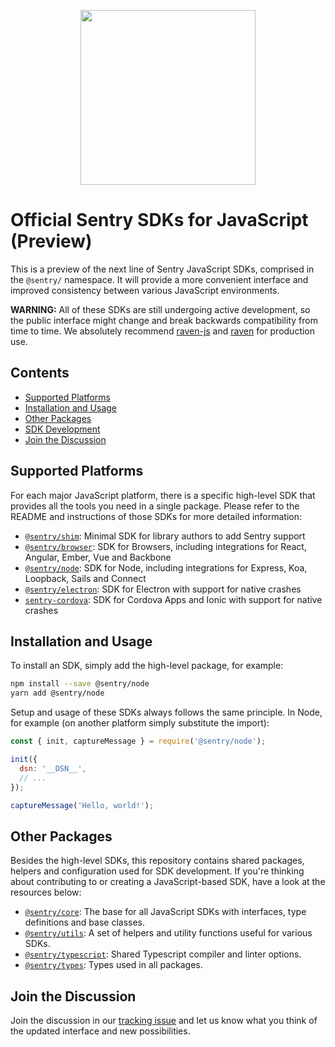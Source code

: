 <p align="center">
  <a href="https://sentry.io" target="_blank" align="center">
    <img src="https://sentry-brand.storage.googleapis.com/sentry-logo-black.png" width="280">
  </a>
  <br />
</p>

# Official Sentry SDKs for JavaScript (Preview)

This is a preview of the next line of Sentry JavaScript SDKs, comprised in the
`@sentry/` namespace. It will provide a more convenient interface and improved
consistency between various JavaScript environments.

**WARNING:** All of these SDKs are still undergoing active development, so the
public interface might change and break backwards compatibility from time to
time. We absolutely recommend [raven-js](https://github.com/getsentry/raven-js)
and [raven](https://github.com/getsentry/raven-node) for production use.

## Contents

* [Supported Platforms](#supported-platforms)
* [Installation and Usage](#installation-and-usage)
* [Other Packages](#other-packages)
* [SDK Development](#sdk-development)
* [Join the Discussion](#join-the-discussion)

## Supported Platforms

For each major JavaScript platform, there is a specific high-level SDK that
provides all the tools you need in a single package. Please refer to the README
and instructions of those SDKs for more detailed information:

* [`@sentry/shim`](https://github.com/getsentry/raven-js/tree/master/packages/shim):
  Minimal SDK for library authors to add Sentry support
* [`@sentry/browser`](https://github.com/getsentry/raven-js/tree/master/packages/browser):
  SDK for Browsers, including integrations for React, Angular, Ember, Vue and
  Backbone
* [`@sentry/node`](https://github.com/getsentry/raven-js/tree/master/packages/node):
  SDK for Node, including integrations for Express, Koa, Loopback, Sails and
  Connect
* [`@sentry/electron`](https://github.com/getsentry/sentry-electron): SDK for
  Electron with support for native crashes
* [`sentry-cordova`](https://github.com/getsentry/sentry-cordova): SDK for
  Cordova Apps and Ionic with support for native crashes

## Installation and Usage

To install an SDK, simply add the high-level package, for example:

```sh
npm install --save @sentry/node
yarn add @sentry/node
```

Setup and usage of these SDKs always follows the same principle. In Node, for
example (on another platform simply substitute the import):

```javascript
const { init, captureMessage } = require('@sentry/node');

init({
  dsn: '__DSN__',
  // ...
});

captureMessage('Hello, world!');
```

## Other Packages

Besides the high-level SDKs, this repository contains shared packages, helpers
and configuration used for SDK development. If you're thinking about
contributing to or creating a JavaScript-based SDK, have a look at the resources
below:

* [`@sentry/core`](https://github.com/getsentry/raven-js/tree/master/packages/core):
  The base for all JavaScript SDKs with interfaces, type definitions and base
  classes.
* [`@sentry/utils`](https://github.com/getsentry/raven-js/tree/master/packages/utils):
  A set of helpers and utility functions useful for various SDKs.
* [`@sentry/typescript`](https://github.com/getsentry/raven-js/tree/master/packages/typescript):
  Shared Typescript compiler and linter options.
* [`@sentry/types`](https://github.com/getsentry/raven-js/tree/master/packages/types):
  Types used in all packages.

## Join the Discussion

Join the discussion in our
[tracking issue](https://github.com/getsentry/raven-js/issues/1281) and let us
know what you think of the updated interface and new possibilities.
